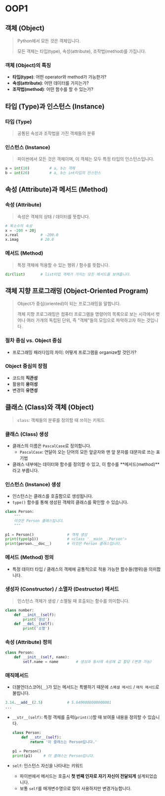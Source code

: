 # OOP1



## 객체 (Object)

> Python에서 모든 것은 객체입니다.
>
> 모든 객체는 타입(type), 속성(attribute), 조작법(method)를 가집니다.

### 객체 (Object)의 특징

- **타입(type)**: 어떤 operator와 method가 가능한가?
- **속성(attribute)**: 어떤 데이터를 가지는가?
- **조작법(method)**: 어떤 함수를 할 수 있는가?



## 타입 (Type)과 인스턴스 (Instance)

### 타입 (Type)

> 공통된 속성과 조작법을 가진 객체들의 분류

### 인스턴스 (Instance)

> 파이썬에서 모든 것은 객체이며, 이 객체는 모두 특정 타입의 인스턴스입니다.

```python
a = int(10)			# a, b는 객체
b = int(20)			# a, b는 int타입의 인스턴스
```



## 속성 (Attribute)과 메서드 (Method)

### 속성 (Attribute)

> 속성은 객체의 상태 / 데이터를 뜻합니다.

```python
# 복소수의 속성
x = -200 + 20j
x.real			# -200.0
x.imag			# 20.0
```

### 메서드 (Method)

> 특정 객체에 적용할 수 있는 행위 / 함수를 뜻합니다.

```python
dir(list)		# list타입 객체가 가지는 모든 메서드를 보여줍니다.
```



## 객체 지향 프로그래밍 (Object-Oriented Program)

> Object가 중심(oriented)이 되는 프로그래밍을 말합니다.
>
> 객체 지향 프로그래밍은 컴퓨터 프로그램을 명령어의 목록으로 보는 시각에서 벗어나 여러 가개의 독립된 단위, 즉 "객체"들의 모임으로 파악하고자 하는 것입니다. <wikipedia>

### 절차 중심 vs. Object 중심

- 프로그래밍 패러다임의 차이: 어떻게 프로그램을 organize할 것인가?

### Object 중심의 장점

- 코드의 **직관성**
- 활용의 **용이성**
- 변경의 **유연성**



## 클래스 (Class)와 객체 (Object)

> `class`: 객체들의 분류를 정의할 때 쓰이는 키워드

### 클래스 (Class) 생성

- 클래스의 이름은 `PascalCase`로 정의합니다.
  - `PascalCase`: 연달아 오는 단어의 모든 앞글자와 맨 앞 문자를 대문자로 쓰는 표기법
- 클래스 내부에는 데이터와 함수를 정의할 수 있고, 이 함수를 **메서드(method)**라고 부릅니다.

### 인스턴스 (Instance) 생성

- 인스턴스는 클래스를 호출함으로 생성됩니다.
- `type()` 함수를 통해 생성된 객체의 클래스를 확인할 수 있습니다.

```python
class Person:
    """
    이것은 Person 클래스입니다.
    """
    
p1 = Person()				# 객체 생성
print(type(p1))				# <class '__main__.Person'>
print(person.__doc__)		# 이것은 Person 클래스입니다.
```

### 메서드 (Method) 정의

- 특정 데이터 타입 / 클래스의 객체에 공통적으로 적용 가능한 함수들(행위)을 의미합니다.

### 생성자 (Constructor)  / 소멸자 (Destructor) 메서드

> 인스턴스 객체가 생성 / 소멸될 때 호출되는 함수를 의미합니다.

```python
class number:
	def __init__(self):
        print('생성')
    def __del__(self):
        print('소멸')
```

### 속성 (Attribute) 정의

```python
class Person:
    def __init__(self, name):
        self.name = name		# 생성과 동시에 속성에 값 할당 (변경 가능)
```

### 매직메서드

- 더블언더스코어(`__`)가 있는 메서드는 특별하기 때문에 `스페셜 메서드` / `매직 메서드`로 불립니다.

```python
3.14.__add__(2.5)			# 5.6400000000000001
...
```

- `__str__(self)`: 특정 객체를 출력(`print()`)할 때 보여줄 내용을 정의할 수 있습니다.

  ```python
  class Person:
      def __str__(self):
          return '이 클래스는 Person입니다.'
      
  p1 = Person()
  print(p1)		# 이 클래스는 Person입니다.
  ```

- `self`: 인스턴스 자신을 나타내는 키워드
  - 파이썬에서 메서드는 호출시 **첫 번째 인자로 자기 자신이 전달되게** 설계되었습니다.
  - 보통 `self`를 매개변수명으로 많이 사용하지만 변경가능합니다.